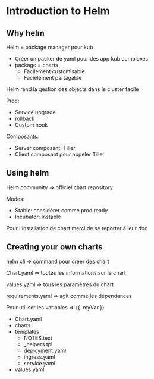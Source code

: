 # Introduction to Helm

## Why helm

Helm = package manager pour kub

- Créer un packer de yaml pour des app kub complexes
- package = charts
  - Facilement customisable
  - Facielement partagable

Helm rend la gestion des objects dans le cluster facile

Prod:

- Service upgrade
- rollback
- Custom hook

Composants:

- Server composant: Tiller
- Client composant pour appeler Tiller

## Using helm

Helm community => officiel chart repository

Modes:

- Stable: considérer comme prod ready
- Incubator: Instable

Pour l'installation de chart merci de se reporter à leur doc

## Creating your own charts

helm cli => command pour créer des chart

Chart.yaml => toutes les informations sur le chart

values.yaml => tous les paramètres du chart

requirements.yaml => agit comme les dépendances



Pour utiliser les variables => {{ .myVar }}



- Chart.yaml
- charts
- templates
  - NOTES.text
  - _helpers.tpl
  - deployment.yaml
  - ingress.yaml
  - service.yaml
- values.yaml